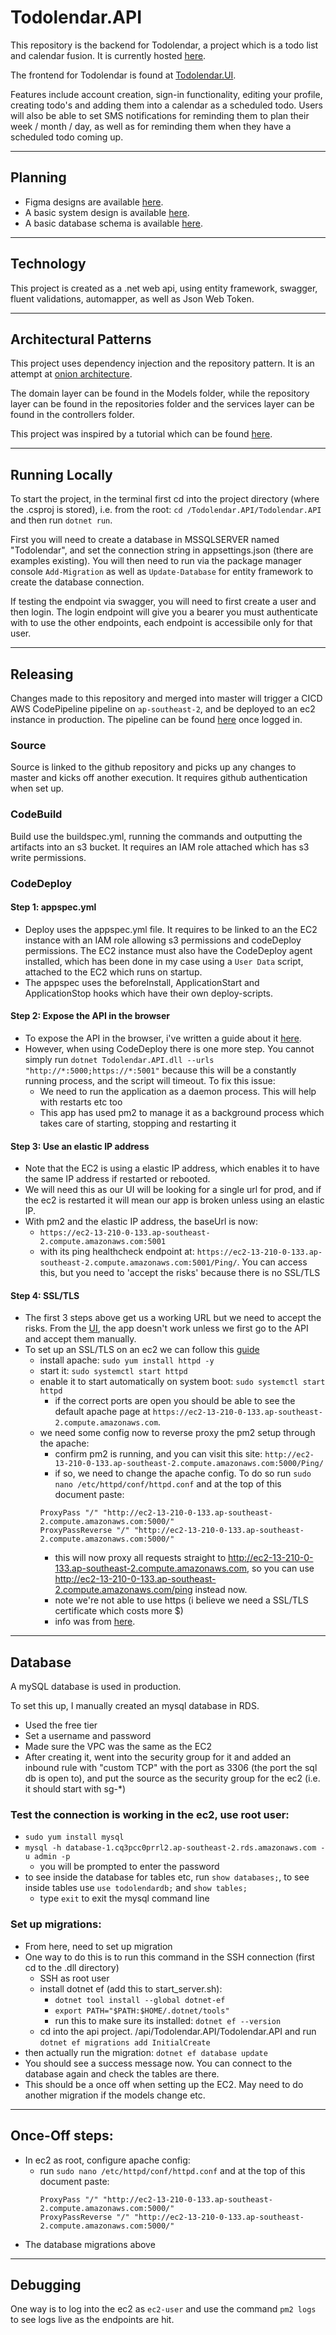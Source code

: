 # Todolendar.API

This repository is the backend for Todolendar, a project which is a todo list and calendar fusion.
It is currently hosted [here](http://todolender-ui-s3-output.s3-website-ap-southeast-2.amazonaws.com/).

The frontend for Todolendar is found at [Todolendar.UI](https://github.com/Mark-Cooper-Janssen-Vooles/Todolendar.UI).

Features include account creation, sign-in functionality, editing your profile, creating todo's and adding them into a calendar as a scheduled todo. Users will also be able to set SMS notifications for reminding them to plan their week / month / day, as well as for reminding them when they have a scheduled todo coming up.

---

## Planning
- Figma designs are available [here](https://www.figma.com/file/ona2QoEu6QzTcyffAervOy/Todolender?node-id=0%3A1&t=KPdD8o2qc6cbYQnZ-0).
- A basic system design is available [here](https://app.diagrams.net/#HMark-Cooper-Janssen-Vooles%2FTodolendar.API%2Fmaster%2FTodolendar%20System%20Design).
- A basic database schema is available [here](https://app.diagrams.net/#HMark-Cooper-Janssen-Vooles%2FTodolendar.API%2Fmaster%2FTodolendar.DB.Schema).

---

## Technology 

This project is created as a .net web api, using entity framework, swagger, fluent validations, automapper, as well as Json Web Token.

---

## Architectural Patterns 

This project uses dependency injection and the repository pattern. It is an attempt at [onion architecture](https://www.codeguru.com/csharp/understanding-onion-architecture/).

The domain layer can be found in the Models folder, while the repository layer can be found in the repositories folder and the services layer can be found in the controllers folder. 

This project was inspired by a tutorial which can be found [here](https://github.com/Mark-Cooper-Janssen-Vooles/dotnet-web-api).

---

## Running Locally 

To start the project, in the terminal first cd into the project directory (where the .csproj is stored), i.e. from the root: `cd /Todolendar.API/Todolendar.API` and then run `dotnet run`.

First you will need to create a database in MSSQLSERVER named "Todolendar", and set the connection string in appsettings.json (there are examples existing). You will then need to run via the package manager console `Add-Migration` as well as `Update-Database` for entity framework to create the database connection.

If testing the endpoint via swagger, you will need to first create a user and then login. The login endpoint will give you a bearer you must authenticate with to use the other endpoints, each endpoint is accessibile only for that user. 

---

## Releasing 

Changes made to this repository and merged into master will trigger a CICD AWS CodePipeline pipeline on `ap-southeast-2`, and be deployed to an ec2 instance in production. 
The pipeline can be found [here](https://ap-southeast-2.console.aws.amazon.com/codesuite/codepipeline/pipelines/todolender-api-pipeline/view?region=ap-southeast-2) once logged in.

### Source
Source is linked to the github repository and picks up any changes to master and kicks off another execution. It requires github authentication when set up.

### CodeBuild 
Build use the buildspec.yml, running the commands and outputting the artifacts into an s3 bucket.
It requires an IAM role attached which has s3 write permissions. 

### CodeDeploy

#### Step 1: appspec.yml
- Deploy uses the appspec.yml file. It requires to be linked to an the EC2 instance with an IAM role allowing s3 permissions and codeDeploy permissions. The EC2 instance must also have the CodeDeploy agent installed, which has been done in my case using a `User Data` script, attached to the EC2 which runs on startup. 
- The appspec uses the beforeInstall, ApplicationStart and ApplicationStop hooks which have their own deploy-scripts.

#### Step 2: Expose the API in the browser
- To expose the API in the browser, i've written a guide about it [here](https://github.com/Mark-Cooper-Janssen-Vooles/devops-webdev-guide#exposing-an-api-on-an-ec2).
- However, when using CodeDeploy there is one more step. You cannot simply run `dotnet Todolendar.API.dll --urls "http://*:5000;https://*:5001"` because this will be a constantly running process, and the script will timeout. To fix this issue:
  - We need to run the application as a daemon process. This will help with restarts etc too 
  - This app has used pm2 to manage it as a background process which takes care of starting, stopping and restarting it 

#### Step 3: Use an elastic IP address
- Note that the EC2 is using a elastic IP address, which enables it to have the same IP address if restarted or rebooted. 
- We will need this as our UI will be looking for a single url for prod, and if the ec2 is restarted it will mean our app is broken unless using an elastic IP.
- With pm2 and the elastic IP address, the baseUrl is now:
  - `https://ec2-13-210-0-133.ap-southeast-2.compute.amazonaws.com:5001` 
  - with its ping healthcheck endpoint at: `https://ec2-13-210-0-133.ap-southeast-2.compute.amazonaws.com:5001/Ping/`. You can access this, but you need to 'accept the risks' because there is no SSL/TLS

#### Step 4: SSL/TLS 
- The first 3 steps above get us a working URL but we need to accept the risks. From the [UI](http://todolender-ui-s3-output.s3-website-ap-southeast-2.amazonaws.com/), the app doesn't work unless we first go to the API and accept them manually. 
- To set up an SSL/TLS on an ec2 we can follow this [guide](https://docs.aws.amazon.com/AWSEC2/latest/UserGuide/SSL-on-amazon-linux-2.html)
  - install apache: `sudo yum install httpd -y`
  - start it: `sudo systemctl start httpd`
  - enable it to start automatically on system boot: `sudo systemctl start httpd`
    - if the correct ports are open you should be able to see the default apache page at `https://ec2-13-210-0-133.ap-southeast-2.compute.amazonaws.com`. 
  - we need some config now to reverse proxy the pm2 setup through the apache:
    - confirm pm2 is running, and you can visit this site: `http://ec2-13-210-0-133.ap-southeast-2.compute.amazonaws.com:5000/Ping/`
    - if so, we need to change the apache config. To do so run `sudo nano /etc/httpd/conf/httpd.conf` and at the top of this document paste: 
    ````
    ProxyPass "/" "http://ec2-13-210-0-133.ap-southeast-2.compute.amazonaws.com:5000/"
    ProxyPassReverse "/" "http://ec2-13-210-0-133.ap-southeast-2.compute.amazonaws.com:5000/"
    ````
    - this will now proxy all requests straight to http://ec2-13-210-0-133.ap-southeast-2.compute.amazonaws.com, so you can use http://ec2-13-210-0-133.ap-southeast-2.compute.amazonaws.com/ping instead now. 
    - note we're not able to use https (i believe we need a SSL/TLS certificate which costs more $)
    - info was from [here](https://medium.com/@iamabhi222/hosting-nodejs-application-on-aws-ec2-amazon-linux-2-ami-using-apache2-web-server-ee87ef14d20).

---

## Database 

A mySQL database is used in production. 

To set this up, I manually created an mysql database in RDS. 
- Used the free tier 
- Set a username and password
- Made sure the VPC was the same as the EC2
- After creating it, went into the security group for it and added an inbound rule with "custom TCP" with the port as 3306 (the port the sql db is open to), and put the source as the security group for the ec2 (i.e. it should start with sg-*)


### Test the connection is working in the ec2, use root user:
  - `sudo yum install mysql`
  - `mysql -h database-1.cq3pcc0prrl2.ap-southeast-2.rds.amazonaws.com -u admin -p`
    - you will be prompted to enter the password
  - to see inside the database for tables etc, run `show databases;`,  to see inside tables use `use todolendardb;` and `show tables;`
    - type `exit` to exit the mysql command line

### Set up migrations:
- From here, need to set up migration
- One way to do this is to run this command in the SSH connection (first cd to the .dll directory)
  - SSH as root user
  - install dotnet ef (add this to start_server.sh):
    - `dotnet tool install --global dotnet-ef`
    - `export PATH="$PATH:$HOME/.dotnet/tools"`
    - run this to make sure its installed: `dotnet ef --version`
  - cd into the api project. /api/Todolendar.API/Todolendar.API and run `dotnet ef migrations add InitialCreate`
- then actually run the migration: `dotnet ef database update`
- You should see a success message now. You can connect to the database again and check the tables are there. 
- This should be a once off when setting up the EC2. May need to do another migration if the models change etc. 

---

## Once-Off steps: 
- In ec2 as root, configure apache config:
  - run `sudo nano /etc/httpd/conf/httpd.conf` and at the top of this document paste: 
    ````
    ProxyPass "/" "http://ec2-13-210-0-133.ap-southeast-2.compute.amazonaws.com:5000/"
    ProxyPassReverse "/" "http://ec2-13-210-0-133.ap-southeast-2.compute.amazonaws.com:5000/"
    ````
- The database migrations above

---

## Debugging 

One way is to log into the ec2 as `ec2-user` and use the command `pm2 logs` to see logs live as the endpoints are hit.